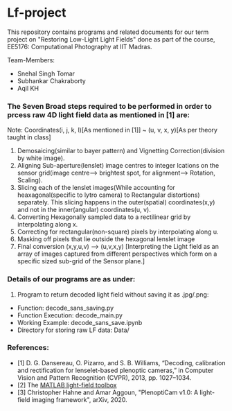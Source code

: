 # Lf-project

This repository contains programs and related documents for our term project on "Restoring Low-Light Light Fields" done as part of the course, EE5176: Computational Photography at IIT Madras.

Team-Members:

+ Snehal Singh Tomar
+ Subhankar Chakraborty
+ Aqil KH

### The Seven Broad steps required to be performed in order to prcess raw 4D light field data as mentioned in [1] are:

Note: Coordinates(i, j, k, l)[As mentioned in [1]] ~ (u, v, x, y)[As per theory taught in class]
1. Demosaicing(similar to bayer pattern) and Vignetting Correction(division by white image).
2. Aligning Sub-aperture(lenslet) image centres to integer lcations on the sensor grid(image centre--> brightest spot, for alignment--> Rotation, Scaling).
3. Slicing each of the lenslet images(While accounting for heaxagonal(specific to lytro camera) to Rectangular distortions) separately. This slicing happens in the outer(spatial) coordinates(x,y) and not in the inner(angular) coordinates(u, v).
4. Converting Hexagonally sampled data to a rectilinear grid by interpolating along x.
5. Correcting for rectangular(non-square) pixels by interpolating along u.
6. Masking off pixels that lie outside the hexagonal lenslet image
7. Final conversion (x,y,u,v) --> (u,v,x,y) [Interpreting the Light field as an array of images captured from different perspectives which form on a specific sized sub-grid of the Sensor plane.]  


### Details of our programs are as under:
1. Program to return decoded light field without saving it as .jpg/.png:
+ Function: decode_sans_saving.py
+ Function Execution: decode_main.py
+ Working Example: decode_sans_save.ipynb
+ Directory for storing raw LF data: Data/ 



### References:
+ [1] D. G. Dansereau, O. Pizarro, and S. B. Williams, “Decoding, calibration and rectification for lenselet-based plenoptic cameras,” in Computer Vision and Pattern Recognition (CVPR), 2013, pp. 1027–1034.
+ [2] The [MATLAB light-field toolbox](https://in.mathworks.com/matlabcentral/fileexchange/75250-light-field-toolbox)
+ [3] Christopher Hahne and Amar Aggoun, "PlenoptiCam v1.0: A light-field imaging framework", arXiv, 2020. 
